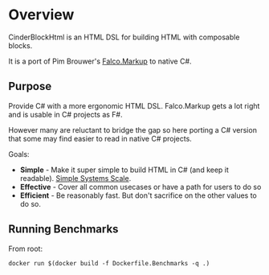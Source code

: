 # Overview

CinderBlockHtml is an HTML DSL for building HTML with composable blocks.

It is a port of Pim Brouwer's [Falco.Markup](https://github.com/falcoframework/Falco.Markup) to native C#.

## Purpose

Provide C# with a more ergonomic HTML DSL. Falco.Markup gets a lot right and is usable in C# projects as F#.

However many are reluctant to bridge the gap so here porting a C# version that some may find easier to read in native C# projects.

Goals: 

* **Simple** - Make it super simple to build HTML in C# (and keep it readable). [Simple Systems Scale](https://hamy.xyz/blog/2024-03_simple-scalable-systems).
* **Effective** - Cover all common usecases or have a path for users to do so
* **Efficient** - Be reasonably fast. But don't sacrifice on the other values to do so.

## Running Benchmarks

From root: 

```
docker run $(docker build -f Dockerfile.Benchmarks -q .)
```